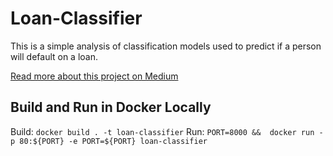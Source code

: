 # Loan-Classifier 
This is a simple analysis of classification models used to predict if a person will default on a loan.

[Read more about this project on Medium](https://medium.com/@edkrueger_16881/using-loan-data-to-train-and-build-a-classification-machine-learning-app-174c2f1058e3)



## Build and Run in Docker Locally
Build: `docker build . -t loan-classifier`
Run: `PORT=8000 &&  docker run -p 80:${PORT} -e PORT=${PORT} loan-classifier`

